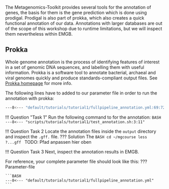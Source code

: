 The Metagenomics-Toolkit provides several tools for the annotation of genes, the basis for them is the gene prediction
which is done using prodigal. Prodigal is also part of prokka, which also creates a quick functional annotation of our data. 
Annotations with larger databases are out of the scope of this workshop due to runtime limitations, but we will inspect them
nevertheless within EMGB.

## Prokka

Whole genome annotation is the process of identifying features of interest in a set of genomic DNA sequences, 
and labelling them with useful information. Prokka is a software tool to annotate bacterial, archaeal and viral 
genomes quickly and produce standards-compliant output files. See [Prokka homepage](https://github.com/tseemann/prokka) 
for more info.

The following lines have to added to our parameter file in order to run the annotation with prokka:
```BASH
---8<--- "default/tutorials/tutorial1/fullpipeline_annotation.yml:69:72"
```

!!! Question "Task 1"
    Run the following command to for the annotation:
    ```BASH
    ---8<--- "scripts/tutorials/tutorial1/test_annotation.sh:3:11"
    ```

!!! Question Task 2
    Locate the annotation files inside the `output` directory and inspect the `.gff.` file.
    ??? Solution
        The 
        ```BASH
        cd ~/mgcourse
        less ?...gff
        ```
TODO: Pfad anpassen hier oben

!!! Question Task 3
    Next, inspect the annotation results in EMGB.
    
For reference, your complete parameter file should look like this:
??? Parameter-file

    ```BASH
    ---8<--- "default/tutorials/tutorial1/fullpipeline_annotation.yml"
    ```


